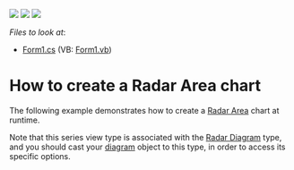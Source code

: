 <!-- default badges list -->
![](https://img.shields.io/endpoint?url=https://codecentral.devexpress.com/api/v1/VersionRange/128573635/12.1.5%2B)
[![](https://img.shields.io/badge/Open_in_DevExpress_Support_Center-FF7200?style=flat-square&logo=DevExpress&logoColor=white)](https://supportcenter.devexpress.com/ticket/details/E1060)
[![](https://img.shields.io/badge/📖_How_to_use_DevExpress_Examples-e9f6fc?style=flat-square)](https://docs.devexpress.com/GeneralInformation/403183)
<!-- default badges end -->
<!-- default file list -->
*Files to look at*:

* [Form1.cs](./CS/Series_RadarAreaChart/Form1.cs) (VB: [Form1.vb](./VB/Series_RadarAreaChart/Form1.vb))
<!-- default file list end -->
# How to create a Radar Area chart


<p>The following example demonstrates how to create a <a href="http://devexpress.com/Help/Content.aspx?help=XtraCharts&document=CustomDocument3314.htm">Radar Area</a> chart at runtime.</p><p>Note that this series view type is associated with the <a href="http://devexpress.com/Help/Content.aspx?help=XtraCharts&document=CustomDocument5907.htm">Radar Diagram</a> type, and you should cast your <a href="http://devexpress.com/Help/Content.aspx?help=XtraCharts&document=CustomDocument6017.htm">diagram</a> object to this type, in order to access its specific options.</p>

<br/>


